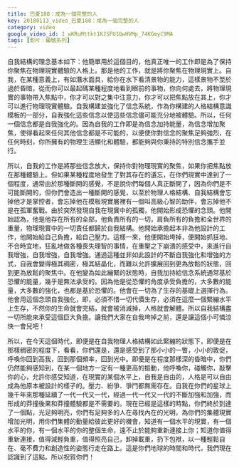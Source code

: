 ```yaml
---
title: 巴夏188：成為一個完整的人
key: 20180113_video_巴夏188：成為一個完整的人
category: video
google_video_id: 1_wKRuMttkt1KJSFU1QwHVMp_74KGmyC9MA
tags: [影片｜編號系列]
---
```


自我結構的理念基本如下：他簡單用於這個目的，他真正唯一的工作即是為了保持你聚焦在物理現實體驗的人格上。那是他的工作，就是將你聚焦在物理現實上。自我，在某種意義上，有如潛水面具，給你在水下看清景物的能力，這樣景物不至於過於昏暗，從而你可以最起碼某種程度地看到眼前的事物，你向何處去，將物理現實的事物帶入焦點中，你才可以對之集中注意力，你才可以把焦點放在其上，你才可以進行物理現實體驗。自我構建並強化了信念系統，作為你構建的人格結構意識模板的一部分，自我強化這些信念以使這些信念儘可能充分地被體驗。所以，任何一個信念都是自我強化的。因為自我的工作即是為信念加持能量，為信念增加聚焦，使得看起來任何其他信念都是不可能的，以便使你對信念的聚焦足夠強烈，在任何時刻，你所擁有的物理生活顯化和體驗，都能夠與你秉持的特別信念攜手並行。

所以，自我的工作是將那些信念放大，保持你對物理現實的聚焦，如果你把焦點放在那種體驗上。但如果某種程度地發生了對其存在的遺忘，在你們現實中達到了一個程度，通常由於那種斷開的感覺，不是說你們每個人真正斷開了，因為你們是不可能斷開的，但你們會造出一種斷開的感覺，以至於物理人格結構、自我結構會忘掉他才是掌控者，會忘掉他在模板現實層裡有一個叫高級心智的助伴，會忘掉他不是在孤軍奮戰。由於突然發現自我在現實中的孤獨，他開始形成恐懼的念頭。他開始認為，他是他存在所有的全部，他負責所有的一切，肩負所有的負擔和全世界的重量，物理現實中的一切責任都歸於自我結構。他開始承擔起本非為他設計的工作，他開始給自己負擔，給自己壓力。這樣一來，他便開始垮掉，便開始抓狂地、不合時宜地，狂亂地做各種喪失理智的事情，在重壓之下崩潰的感受中，來進行自我增強，自我增強，自我增強。通過這種並非如此設計的不斷自我強化和增強的方式，自我會變得極其稠密，極其結晶化，而難以允許擴展回到更為放鬆的狀態，回到更為放鬆的聚焦中。在他變為如此繃緊的狀態時，自我加持給信念系統通常基於恐懼的能量，幾乎是無法承受的。因為他是從恐懼的角度承受負擔的，大多數的能量，大多數的強化，也都是基於恐懼的。他會在一切為了生存的基礎上選擇行為。他會用這個念頭自我強化，即，必須不惜一切代價生存，必須在這麼一個緊繃水平上生存，不然你的生命就會完結，就會被消滅掉，人格就會解體。所以自我結構盡一切所能來承受這個巨大負擔。讓我們大家在自我垮掉之前，還是讓這個小可憐涼快一會兒吧！

所以，在今天這個時代，即便是在自我物理人格結構如此緊繃的狀態下，即便是在那樣稠密的程度下，看看，你們還是，還是感受到了那小小的一瞥，小小的敦促，呼喚你回到高我，回到那個頻率，回到光中。即便是在程度那樣深的昏暗中，你們仍然能夠感知到，在某一個地方一定有一種更高的振動，他呼喚你，碰觸你，敲擊你的心，允許你感受知道，在現實的某個水平上，自我是自由的，人格是可以自由成為他原本被設計的樣子的。壓力、紛爭、爭鬥都無需存在。自我在你們的星球上幾千年來那種延續了一代一代又一代，經過一代一代又一代的不斷加強和加強，而形成的莽撞後果和莽撞體驗都是不需要的。現在已經是這樣的時點，你們終於到達了一個點，光足夠明亮，你們有足夠多的人在尋找內在的光明，為你們的集體現實增加光明，用你們集體的動量給彼此更好的機會，知道有一個水平的現實，有一個水平的你，有一個水平的你的整個生命，遠不止於能夠重新連接上你；知道你值得重新連接，值得減輕負重，值得照亮自己，卸掉載重，扔下包袱，以一種輕鬆自在、毫不費力和創造性的姿態行走在路上。這是你們地球的時間和時代，我們現在認識到了這點。所以祝賀你們！
